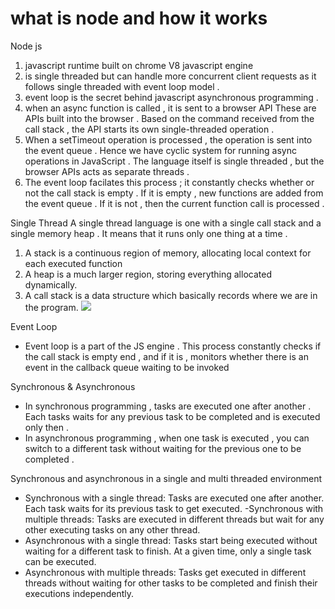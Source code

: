 # what is node and how it works 

Node js 
1. javascript runtime built on chrome V8 javascript engine 
2. is single threaded but can handle more concurrent client requests as it follows single threaded with event loop model . 
3. event loop is the secret behind javascript asynchronous programming . 
4. when an async function is called , it is sent to a browser API 
These are APIs built into the browser . Based on the command received from the call stack , the API starts its own single-threaded operation . 
5. When a setTimeout operation is processed , the operation is sent into the event queue . Hence we have cyclic system for running async operations in JavaScript . The language itself is single threaded , but the browser APIs acts as separate threads . 
6. The event loop facilates this process ; it constantly checks whether or not the call stack is empty . If it is empty , new functions are added from the event queue . If it is not , then the current function call is processed . 
    
Single Thread 
A single thread language is one with a single call stack and a single memory heap . It means that it runs only one thing at a time . 
1. A stack is a continuous region of memory, allocating local context for each executed function
2. A heap is a much larger region, storing everything allocated dynamically.
3. A call stack is a data structure which basically records where we are in the program.
![](https://thecodest.co/images/uploaded/2020/03/asynchronous-and-single-threaded-javascript-meet-the-event-loop/callback-queue.gif)

Event Loop 
- Event loop is a part of the JS engine . This process constantly checks if the call stack is empty end , and if it is , monitors whether there is an event in the callback queue waiting to be invoked 

Synchronous & Asynchronous 
- In synchronous programming , tasks are executed one after another . Each tasks waits for any previous task to be completed and is executed only then . 
- In asynchronous programming , when one task is executed , you can switch to a different task without waiting for the previous one to be completed . 
    
Synchronous and asynchronous in a single and multi threaded environment 
- Synchronous with a single thread: Tasks are executed one after another. Each task waits for its previous task to get executed.
-Synchronous with multiple threads: Tasks are executed in different threads but wait for any other executing tasks on any other thread.
- Asynchronous with a single thread: Tasks start being executed without waiting for a different task to finish. At a given time, only a single task can be executed.
- Asynchronous with multiple threads: Tasks get executed in different threads without waiting for other tasks to be completed and finish their executions independently.
